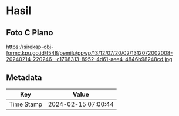 # Hasil

## Foto C Plano

https://sirekap-obj-formc.kpu.go.id/f548/pemilu/ppwp/13/12/07/20/02/1312072002008-20240214-220246--c1798313-8952-4d61-aee4-4846b98248cd.jpg


## Metadata

| Key        | Value               |
| ---------- | ------------------- |
| Time Stamp | 2024-02-15 07:00:44 |



